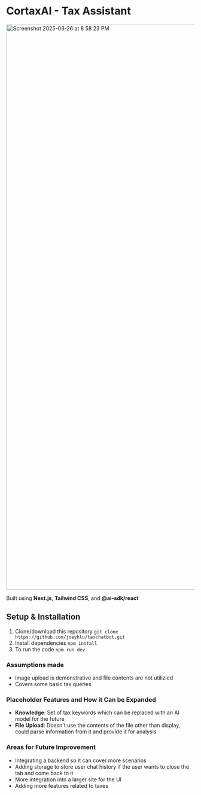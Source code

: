 # CortaxAI - Tax Assistant
<img width="1512" alt="Screenshot 2025-03-26 at 8 58 23 PM" src="https://github.com/user-attachments/assets/3216e980-5b5e-4df7-9684-fb64c9099f13" />

Built using **Next.js**, **Tailwind CSS**, and **@ai-sdk/react**
## Setup & Installation
1. Clone/download this repository ```git clone https://github.com/joeyhlu/taxchatbot.git```
2. Install dependencies ```npm install```
3. To run the code ```npm run dev```

### Assumptions made
- Image upload is demonstrative and file contents are not utilizied
- Covers some basic tax queries

### Placeholder Features and How it Can be Expanded
- **Knowledge**: Set of tax keywords which can be replaced with an AI model for the future
- **File Upload**: Doesn't use the contents of the file other than display, could parse information from it and provide it for analysis

### Areas for Future Improvement
- Integrating a backend so it can cover more scenarios
- Adding storage to store user chat history if the user wants to close the tab and come back to it
- More integration into a larger site for the UI
- Adding more features related to taxes


